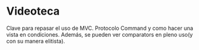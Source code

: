 # Videoteca

Clave para repasar el uso de MVC. Protocolo Command y como hacer una vista en condiciones. 
Además, se pueden ver comparators en pleno uso(y con su manera elitista).
